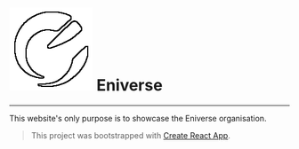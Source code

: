 # ![ENIVERSE](https://raw.githubusercontent.com/marc-mrt/Eniverse-Showcase/master/src/assets/logo-stroke.png  "ENIVERSE") Eniverse
---------

This website's only purpose is to showcase the Eniverse organisation.


> This project was bootstrapped with [Create React App](https://github.com/facebookincubator/create-react-app).
